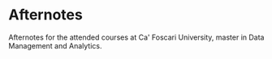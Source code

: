 # Afternotes
Afternotes for the attended courses at Ca' Foscari University, master in Data Management and Analytics.
